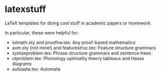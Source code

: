 # latexstuff
LaTeX templates for doing cool stuff in academic papers or homework.

In particular, these were helpful for:
- lolmath.sty and proofhw.tex: Any proof-based mathematics
- avm.sty (not mine!) and featurestruc.tex: Feature structure grammars
- syntaxproblem.tex: Phrase structure grammars and sentence trees
- otproblem.tex: Phonology optimality theory tableaux and Hasse diagrams
- autoaata.tex: Automata
